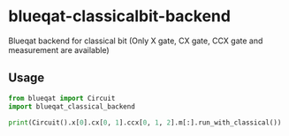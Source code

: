 # blueqat-classicalbit-backend
Blueqat backend for classical bit (Only X gate, CX gate, CCX gate and measurement are available)

## Usage

```py
from blueqat import Circuit
import blueqat_classical_backend

print(Circuit().x[0].cx[0, 1].ccx[0, 1, 2].m[:].run_with_classical())
```
